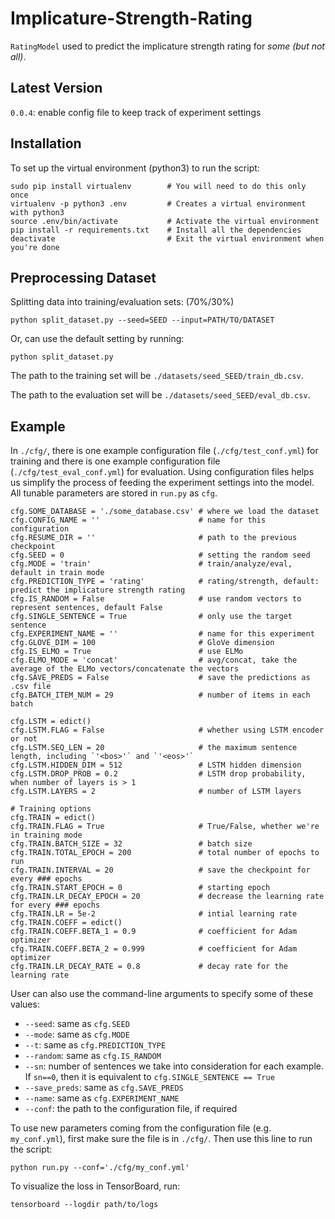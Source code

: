 # Implicature-Strength-Rating
`RatingModel` used to predict the implicature strength rating for *some (but not all)*.

## Latest Version
`0.0.4`: enable config file to keep track of experiment settings

## Installation
To set up the virtual environment (python3) to run the script:
```
sudo pip install virtualenv        # You will need to do this only once
virtualenv -p python3 .env         # Creates a virtual environment with python3
source .env/bin/activate           # Activate the virtual environment
pip install -r requirements.txt    # Install all the dependencies
deactivate                         # Exit the virtual environment when you're done
```

## Preprocessing Dataset
Splitting data into training/evaluation sets: (70%/30%)
```
python split_dataset.py --seed=SEED --input=PATH/TO/DATASET
```

Or, can use the default setting by running:
```
python split_dataset.py
```
The path to the training set will be `./datasets/seed_SEED/train_db.csv`. 

The path to the evaluation set will be `./datasets/seed_SEED/eval_db.csv`.

## Example
In `./cfg/`, there is one example configuration file (`./cfg/test_conf.yml`)
for training and there is one example configuration file (`./cfg/test_eval_conf.yml`) for evaluation. Using configuration files helps us simplify the process of feeding the experiment settings into the model. All tunable parameters are stored in `run.py` as `cfg`. 
```
cfg.SOME_DATABASE = './some_database.csv' # where we load the dataset
cfg.CONFIG_NAME = ''                      # name for this configuration
cfg.RESUME_DIR = ''                       # path to the previous checkpoint
cfg.SEED = 0                              # setting the random seed
cfg.MODE = 'train'                        # train/analyze/eval, default in train mode
cfg.PREDICTION_TYPE = 'rating'            # rating/strength, default: predict the implicature strength rating
cfg.IS_RANDOM = False                     # use random vectors to represent sentences, default False
cfg.SINGLE_SENTENCE = True                # only use the target sentence
cfg.EXPERIMENT_NAME = ''                  # name for this experiment
cfg.GLOVE_DIM = 100                       # GloVe dimension
cfg.IS_ELMO = True                        # use ELMo
cfg.ELMO_MODE = 'concat'                  # avg/concat, take the average of the ELMo vectors/concatenate the vectors
cfg.SAVE_PREDS = False                    # save the predictions as .csv file
cfg.BATCH_ITEM_NUM = 29                   # number of items in each batch

cfg.LSTM = edict()
cfg.LSTM.FLAG = False                     # whether using LSTM encoder or not
cfg.LSTM.SEQ_LEN = 20                     # the maximum sentence length, including `'<bos>'` and `'<eos>'`
cfg.LSTM.HIDDEN_DIM = 512                 # LSTM hidden dimension
cfg.LSTM.DROP_PROB = 0.2                  # LSTM drop probability, when number of layers is > 1
cfg.LSTM.LAYERS = 2                       # number of LSTM layers

# Training options
cfg.TRAIN = edict()
cfg.TRAIN.FLAG = True                     # True/False, whether we're in training mode
cfg.TRAIN.BATCH_SIZE = 32                 # batch size
cfg.TRAIN.TOTAL_EPOCH = 200               # total number of epochs to run
cfg.TRAIN.INTERVAL = 20                   # save the checkpoint for every ### epochs
cfg.TRAIN.START_EPOCH = 0                 # starting epoch
cfg.TRAIN.LR_DECAY_EPOCH = 20             # decrease the learning rate for every ### epochs
cfg.TRAIN.LR = 5e-2                       # intial learning rate
cfg.TRAIN.COEFF = edict()
cfg.TRAIN.COEFF.BETA_1 = 0.9              # coefficient for Adam optimizer
cfg.TRAIN.COEFF.BETA_2 = 0.999            # coefficient for Adam optimizer
cfg.TRAIN.LR_DECAY_RATE = 0.8             # decay rate for the learning rate
```

User can also use the command-line arguments to specify some of these values:
- `--seed`: same as `cfg.SEED`
- `--mode`: same as `cfg.MODE`
- `--t`: same as `cfg.PREDICTION_TYPE`
- `--random`: same as `cfg.IS_RANDOM`
- `--sn`: number of sentences we take into consideration for each example. If `sn==0`, then it is equivalent to `cfg.SINGLE_SENTENCE == True`
- `--save_preds`: same as `cfg.SAVE_PREDS`
- `--name`: same as `cfg.EXPERIMENT_NAME`
- `--conf`: the path to the configuration file, if required

To use new parameters coming from the configuration file (e.g. `my_conf.yml`), first make sure the file is in `./cfg/`. Then use this line to run the script:
```
python run.py --conf='./cfg/my_conf.yml'
```

To visualize the loss in TensorBoard, run:
```
tensorboard --logdir path/to/logs
```

